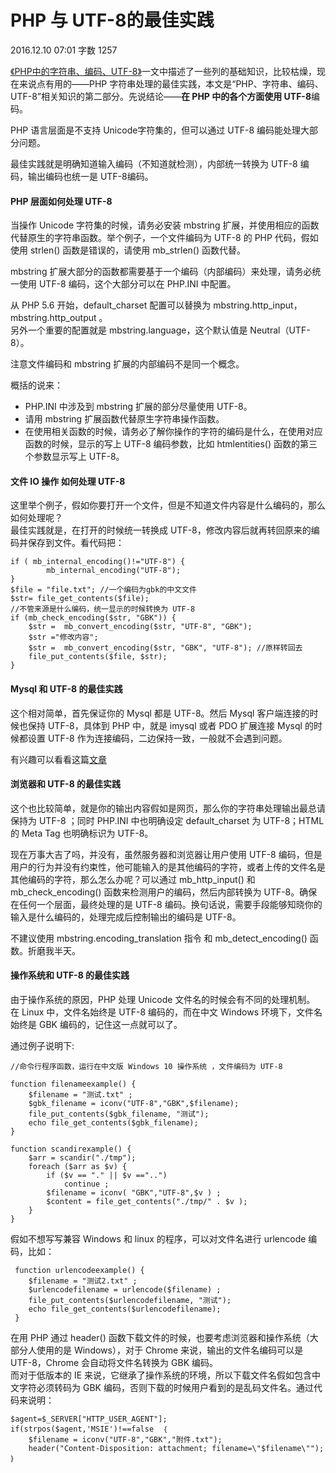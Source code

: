 # PHP 与 UTF-8的最佳实践

2016.12.10 07:01  字数 1257 

[《PHP中的字符串、编码、UTF-8》][1]一文中描述了一些列的基础知识，比较枯燥，现在来说点有用的——PHP 字符串处理的最佳实践，本文是“PHP、字符串、编码、UTF-8”相关知识的第二部分。先说结论——**在 PHP 中的各个方面使用 UTF-8**编码。

PHP 语言层面是不支持 Unicode字符集的，但可以通过 UTF-8 编码能处理大部分问题。 

最佳实践就是明确知道输入编码（不知道就检测），内部统一转换为 UTF-8 编码，输出编码也统一是 UTF-8编码。

#### PHP 层面如何处理 UTF-8

当操作 Unicode 字符集的时候，请务必安装 mbstring 扩展，并使用相应的函数代替原生的字符串函数。举个例子，一个文件编码为 UTF-8 的 PHP 代码，假如使用 strlen() 函数是错误的，请使用 mb_strlen() 函数代替。

mbstring 扩展大部分的函数都需要基于一个编码（内部编码）来处理，请务必统一使用 UTF-8 编码，这个大部分可以在 PHP.INI 中配置。

从 PHP 5.6 开始，default_charset 配置可以替换为 mbstring.http_input，mbstring.http_output 。  
另外一个重要的配置就是 mbstring.language，这个默认值是 Neutral（UTF-8）。

注意文件编码和 mbstring 扩展的内部编码不是同一个概念。

概括的说来：

* PHP.INI 中涉及到 mbstring 扩展的部分尽量使用 UTF-8。
* 请用 mbstring 扩展函数代替原生字符串操作函数。
* 在使用相关函数的时候，请务必了解你操作的字符的编码是什么，在使用对应函数的时候，显示的写上 UTF-8 编码参数，比如 htmlentities() 函数的第三个参数显示写上 UTF-8。

#### 文件 IO 操作 如何处理 UTF-8

这里举个例子，假如你要打开一个文件，但是不知道文件内容是什么编码的，那么如何处理呢？  
最佳实践就是，在打开的时候统一转换成 UTF-8，修改内容后就再转回原来的编码并保存到文件。看代码把：

    if ( mb_internal_encoding()!="UTF-8") {
            mb_internal_encoding("UTF-8");
    }
    $file = "file.txt"; //一个编码为gbk的中文文件
    $str= file_get_contents($file);
    //不管来源是什么编码，统一显示的时候转换为 UTF-8
    if (mb_check_encoding($str, "GBK")) {
        $str =  mb_convert_encoding($str, "UTF-8", "GBK");
        $str ="修改内容";
        $str =  mb_convert_encoding($str, "GBK", "UTF-8"); //原样转回去
        file_put_contents($file, $str);
    }

#### Mysql 和 UTF-8 的最佳实践

这个相对简单，首先保证你的 Mysql 都是 UTF-8。然后 Mysql 客户端连接的时候也保持 UTF-8，具体到 PHP 中，就是 imysql 或者 PDO 扩展连接 Mysql 的时候都设置 UTF-8 作为连接编码，二边保持一致，一般就不会遇到问题。

有兴趣可以看看这篇[文章][2]

#### 浏览器和 UTF-8 的最佳实践

这个也比较简单，就是你的输出内容假如是网页，那么你的字符串处理输出最总请保持为 UTF-8 ；同时 PHP.INI 中也明确设定 default_charset 为 UTF-8；HTML 的 Meta Tag 也明确标识为 UTF-8。

现在万事大吉了吗，并没有，虽然服务器和浏览器让用户使用 UTF-8 编码，但是用户的行为并没有约束性，他可能输入的是其他编码的字符，或者上传的文件名是其他编码的字符，那么怎么办呢？可以通过 mb_http_input() 和 mb_check_encoding() 函数来检测用户的编码，然后内部转换为 UTF-8。确保在任何一个层面，最终处理的是 UTF-8 编码。换句话说，需要手段能够知晓你的输入是什么编码的，处理完成后控制输出的编码是 UTF-8。

不建议使用 mbstring.encoding_translation 指令 和 mb_detect_encoding() 函数。折磨我半天。

#### 操作系统和 UTF-8 的最佳实践

由于操作系统的原因，PHP 处理 Unicode 文件名的时候会有不同的处理机制。  
在 Linux 中，文件名始终是 UTF-8 编码的，而在中文 Windows 环境下，文件名始终是 GBK 编码的，记住这一点就可以了。

通过例子说明下:

    //命令行程序函数，运行在中文版 Windows 10 操作系统 ，文件编码为 UTF-8
    
    function filenameexample() {
        $filename = "测试.txt" ;
        $gbk_filename = iconv("UTF-8","GBK",$filename);
        file_put_contents($gbk_filename, "测试");
        echo file_get_contents($gbk_filename);
    }
    
    function scandirexample() {
        $arr = scandir("./tmp");
        foreach ($arr as $v) {
            if ($v == "." || $v =="..")
                continue ;
            $filename = iconv( "GBK","UTF-8",$v ) ;
            $content = file_get_contents("./tmp/" . $v );
        }
    }

假如不想写写兼容 Windows 和 linux 的程序，可以对文件名进行 urlencode 编码，比如：

     function urlencodeexample() {
        $filename = "测试2.txt" ;
        $urlencodefilename = urlencode($filename) ;
        file_put_contents($urlencodefilename, "测试");
        echo file_get_contents($urlencodefilename);
     }

在用 PHP 通过 header() 函数下载文件的时候，也要考虑浏览器和操作系统（大部分人使用的是 Windows），对于 Chrome 来说，输出的文件名编码可以是 UTF-8，Chrome 会自动将文件名转换为 GBK 编码。  
而对于低版本的 IE 来说，它继承了操作系统的环境，所以下载文件名假如包含中文字符必须转码为 GBK 编码，否则下载的时候用户看到的是乱码文件名。通过代码来说明：

    $agent=$_SERVER["HTTP_USER_AGENT"];
    if(strpos($agent,'MSIE')!==false  ｛
        $filename = iconv("UTF-8","GBK","附件.txt");
        header("Content-Disposition: attachment; filename=\"$filename\"");
    ｝


[1]: http://www.jianshu.com/p/aeb3b15e024e
[2]: https://www.toptal.com/php/a-utf-8-primer-for-php-and-mysql